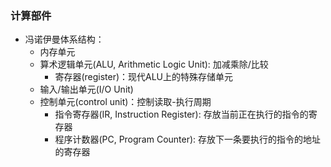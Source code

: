 ### 计算部件

* 冯诺伊曼体系结构：
    * 内存单元
    * 算术逻辑单元(ALU, Arithmetic Logic Unit): 加减乘除/比较
        * 寄存器(register)：现代ALU上的特殊存储单元
    * 输入/输出单元(I/O Unit)
    * 控制单元(control unit)：控制读取-执行周期
        * 指令寄存器(IR, Instruction Register): 存放当前正在执行的指令的寄存器
        * 程序计数器(PC, Program Counter): 存放下一条要执行的指令的地址的寄存器